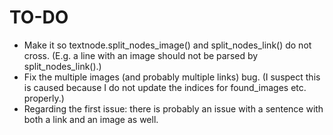 # TO-DO
- Make it so textnode.split_nodes_image() and split_nodes_link() do not cross. (E.g. a line with an image should not be parsed by split_nodes_link().)
- Fix the multiple images (and probably multiple links) bug. (I suspect this is caused because I do not update the indices for found_images etc. properly.)
- Regarding the first issue: there is probably an issue with a sentence with both a link and an image as well.

